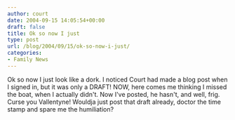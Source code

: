 ```yaml
---
author: court
date: 2004-09-15 14:05:54+00:00
draft: false
title: Ok so now I just
type: post
url: /blog/2004/09/15/ok-so-now-i-just/
categories:
- Family News
---
```


Ok so now I just look like a dork.
I noticed Court had made a blog post when I signed in, but it was only a DRAFT!  NOW, here comes me thinking I missed the boat, when I actually didn't.  Now I've posted, he hasn't, and well, frig.  Curse you Vallentyne!  Wouldja just post that draft already, doctor the time stamp and spare me the humiliation?
